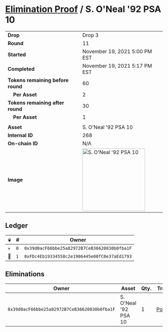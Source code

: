 # [Elimination Proof](./readme.md) / S. O&#039;Neal &#039;92 PSA 10

|||
|---|---|
| **Drop** | Drop 3 |
| **Round** | 11 |
| **Started** | November 19, 2021 5:00 PM EST |
| **Completed** | November 19, 2021 5:17 PM EST |
| **Tokens remaining before round** | 60 |
| **&nbsp;&nbsp;&nbsp;&nbsp;Per Asset** | 2 |
| **Tokens remaining after round** | 30 |
| **&nbsp;&nbsp;&nbsp;&nbsp;Per Asset** | 1 |
| | |
| **Asset** | S. O&#039;Neal &#039;92 PSA 10 |
| **Internal ID** | 268 |
| **On-chain ID** | N/A |
| **Image** | <img src="https://tcdn.blokpax.com/94d9199b-dc33-4f74-a0df-22f25e722f54/2ddf15665d98735e23228ab621e7e625aa81f647819dc8438ca3ad0d6f9f4d4c.jpg" height="200" alt="S. O&#039;Neal &#039;92 PSA 10" /> |

## Ledger

| 💀 | # | Owner |
| --- | --- | --- |
| 💀 | `0` | `0x39d0acF66bbe25a82972B7CeB36620830b0fba1F` |
| 👑 | `1` | `0xFDc4Eb19334558c2e1906445e00fC0e37aEd1793` |


## Eliminations

| Owner | Asset | Qty. | Transaction |
| --- | --- | --- | --- |
| `0x39d0acF66bbe25a82972B7CeB36620830b0fba1F` | S. O'Neal '92 PSA 10 | 1 | [Polygonscan](https://polygonscan.com/tx/0x5b981f094be733ee1961bc4a0bae0f8189dbe83cf538b56abb767f38e12d535d) |
